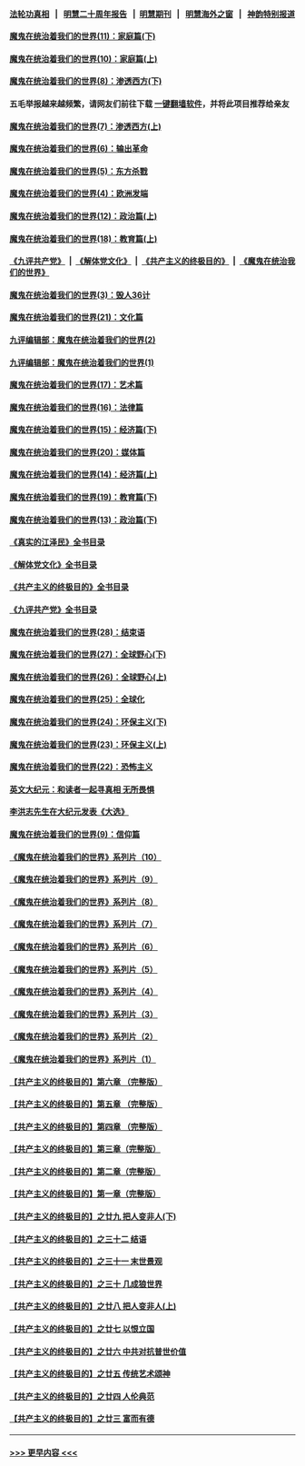 #### [法轮功真相](https://github.com/gfw-breaker/truth/blob/master/README.md?t=0) &nbsp;&nbsp;|&nbsp;&nbsp; [明慧二十周年报告](https://github.com/gfw-breaker/mh-reports/blob/master/README.md?t=0) &nbsp;&nbsp;|&nbsp;&nbsp;[明慧期刊](https://github.com/gfw-breaker/mh-qikan) &nbsp;&nbsp;|&nbsp;&nbsp; [明慧海外之窗](https://github.com/gfw-breaker/mh-news/blob/master/README.md?t=0) &nbsp;&nbsp;|&nbsp;&nbsp; [神韵特别报道](https://github.com/gfw-breaker/mh-news/blob/master/shenyun.md?t=0)
#### [魔鬼在统治着我们的世界(11)：家庭篇(下)](../pages/nsc422/n10440961.md?t=01190043) 
#### [魔鬼在统治着我们的世界(10)：家庭篇(上)](../pages/nsc422/n10435448.md?t=01190043) 
#### [魔鬼在统治着我们的世界(8)：渗透西方(下)](../pages/nsc422/n10429603.md?t=01190043) 
#### 五毛举报越来越频繁，请网友们前往下载 [一键翻墙软件](https://github.com/gfw-breaker/ssr-accounts)，并将此项目推荐给亲友
#### [魔鬼在统治着我们的世界(7)：渗透西方(上)](../pages/nsc422/n10426013.md?t=01190043) 
#### [魔鬼在统治着我们的世界(6)：输出革命](../pages/nsc422/n10421536.md?t=01190043) 
#### [魔鬼在统治着我们的世界(5)：东方杀戮](../pages/nsc422/n10417707.md?t=01190043) 
#### [魔鬼在统治着我们的世界(4)：欧洲发端](../pages/nsc422/n10414890.md?t=01190043) 
#### [魔鬼在统治着我们的世界(12)：政治篇(上)](../pages/nsc422/n10444576.md?t=01190043) 
#### [魔鬼在统治着我们的世界(18)：教育篇(上)](../pages/nsc422/n10526970.md?t=01190043) 
#### [《九评共产党》](https://github.com/begood0513/9ping.md/blob/master/README.md) &nbsp;|&nbsp; [《解体党文化》](../../../../jtdwh.md/blob/master/README.md)  &nbsp;|&nbsp; [《共产主义的终极目的》](../../../../gczydzjmd.md/blob/master/README.md) &nbsp;|&nbsp; [《魔鬼在统治我们的世界》](../../../../mgztzwmdsj.md/blob/master/README.md) 
#### [魔鬼在统治着我们的世界(3)：毁人36计](../pages/nsc422/n10411583.md?t=01190043) 
#### [魔鬼在统治着我们的世界(21)：文化篇](../pages/nsc422/n10597706.md?t=01190043) 
#### [九评编辑部：魔鬼在统治着我们的世界(2)](../pages/nsc422/n10410036.md?t=01190043) 
#### [九评编辑部：魔鬼在统治着我们的世界(1)](../pages/nsc422/n10406825.md?t=01190043) 
#### [魔鬼在统治着我们的世界(17)：艺术篇](../pages/nsc422/n10499093.md?t=01190043) 
#### [魔鬼在统治着我们的世界(16)：法律篇](../pages/nsc422/n10485969.md?t=01190043) 
#### [魔鬼在统治着我们的世界(15)：经济篇(下)](../pages/nsc422/n10469975.md?t=01190043) 
#### [魔鬼在统治着我们的世界(20)：媒体篇](../pages/nsc422/n10586579.md?t=01190043) 
#### [魔鬼在统治着我们的世界(14)：经济篇(上)](../pages/nsc422/n10457370.md?t=01190043) 
#### [魔鬼在统治着我们的世界(19)：教育篇(下)](../pages/nsc422/n10564808.md?t=01190043) 
#### [魔鬼在统治着我们的世界(13)：政治篇(下)](../pages/nsc422/n10448270.md?t=01190043) 
#### [《真实的江泽民》全书目录](../pages/nsc422/n13721399.md?t=01190043) 
#### [《解体党文化》全书目录](../pages/nsc422/n13721157.md?t=01190043) 
#### [《共产主义的终极目的》全书目录](../pages/nsc422/n13721048.md?t=01190043) 
#### [《九评共产党》全书目录](../pages/nsc422/n13708085.md?t=01190043) 
#### [魔鬼在统治着我们的世界(28)：结束语](../pages/nsc422/n10936246.md?t=01190043) 
#### [魔鬼在统治着我们的世界(27)：全球野心(下)](../pages/nsc422/n10928319.md?t=01190043) 
#### [魔鬼在统治着我们的世界(26)：全球野心(上)](../pages/nsc422/n10900318.md?t=01190043) 
#### [魔鬼在统治着我们的世界(25)：全球化](../pages/nsc422/n10788205.md?t=01190043) 
#### [魔鬼在统治着我们的世界(24)：环保主义(下)](../pages/nsc422/n10695307.md?t=01190043) 
#### [魔鬼在统治着我们的世界(23)：环保主义(上)](../pages/nsc422/n10688613.md?t=01190043) 
#### [魔鬼在统治着我们的世界(22)：恐怖主义](../pages/nsc422/n10614727.md?t=01190043) 
#### [英文大纪元：和读者一起寻真相 无所畏惧](../pages/nsc422/n12542027.md?t=01190043) 
#### [李洪志先生在大纪元发表《大选》](../pages/nsc422/n12534746.md?t=01190043) 
#### [魔鬼在统治着我们的世界(9)：信仰篇](../pages/nsc422/n10432159.md?t=01190043) 
#### [《魔鬼在统治着我们的世界》系列片（10）](../pages/nsc422/n12292670.md?t=01190043) 
#### [《魔鬼在统治着我们的世界》系列片（9）](../pages/nsc422/n12290859.md?t=01190043) 
#### [《魔鬼在统治着我们的世界》系列片（8）](../pages/nsc422/n12287445.md?t=01190043) 
#### [《魔鬼在统治着我们的世界》系列片（7）](../pages/nsc422/n12283425.md?t=01190043) 
#### [《魔鬼在统治着我们的世界》系列片（6）](../pages/nsc422/n12282314.md?t=01190043) 
#### [《魔鬼在统治着我们的世界》系列片（5）](../pages/nsc422/n12281419.md?t=01190043) 
#### [《魔鬼在统治着我们的世界》系列片（4）](../pages/nsc422/n12274024.md?t=01190043) 
#### [《魔鬼在统治着我们的世界》系列片（3）](../pages/nsc422/n12271322.md?t=01190043) 
#### [《魔鬼在统治着我们的世界》系列片（2）](../pages/nsc422/n12269049.md?t=01190043) 
#### [《魔鬼在统治着我们的世界》系列片（1）](../pages/nsc422/n12267575.md?t=01190043) 
#### [【共产主义的终极目的】第六章 （完整版）](../pages/nsc422/n11428913.md?t=01190043) 
#### [【共产主义的终极目的】第五章 （完整版）](../pages/nsc422/n11428912.md?t=01190043) 
#### [【共产主义的终极目的】第四章 （完整版）](../pages/nsc422/n11428907.md?t=01190043) 
#### [【共产主义的终极目的】第三章（完整版）](../pages/nsc422/n11428848.md?t=01190043) 
#### [【共产主义的终极目的】第二章（完整版）](../pages/nsc422/n11428831.md?t=01190043) 
#### [【共产主义的终极目的】第一章（完整版）](../pages/nsc422/n11417651.md?t=01190043) 
#### [【共产主义的终极目的】之廿九 把人变非人(下)](../pages/nsc422/n11344140.md?t=01190043) 
#### [【共产主义的终极目的】之三十二 结语](../pages/nsc422/n11360535.md?t=01190043) 
#### [【共产主义的终极目的】之三十一 末世景观](../pages/nsc422/n11351129.md?t=01190043) 
#### [【共产主义的终极目的】之三十 几成狼世界](../pages/nsc422/n11348280.md?t=01190043) 
#### [【共产主义的终极目的】之廿八 把人变非人(上)](../pages/nsc422/n11340492.md?t=01190043) 
#### [【共产主义的终极目的】之廿七 以恨立国](../pages/nsc422/n11336944.md?t=01190043) 
#### [【共产主义的终极目的】之廿六 中共对抗普世价值](../pages/nsc422/n11324785.md?t=01190043) 
#### [【共产主义的终极目的】之廿五 传统艺术颂神](../pages/nsc422/n11296396.md?t=01190043) 
#### [【共产主义的终极目的】之廿四 人伦典范](../pages/nsc422/n11296397.md?t=01190043) 
#### [【共产主义的终极目的】之廿三 富而有德](../pages/nsc422/n11283598.md?t=01190043) 

----
#### [ >>> 更早内容 <<< ](../indexes/nsc422-earlier.md)
